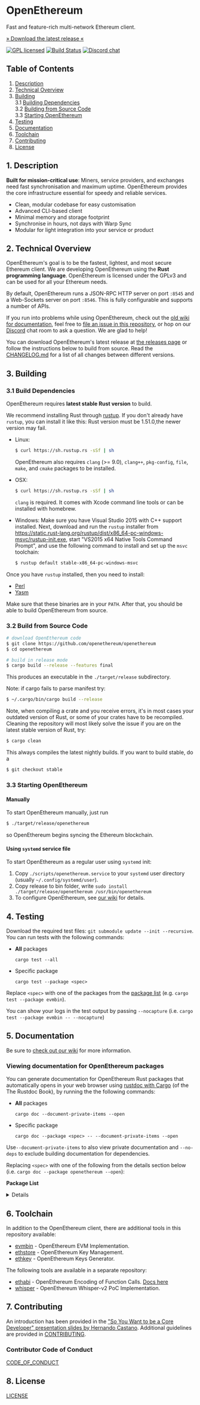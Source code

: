 # OpenEthereum

Fast and feature-rich multi-network Ethereum client.

[» Download the latest release «](https://github.com/openethereum/openethereum/releases/latest)

[![GPL licensed][license-badge]][license-url]
[![Build Status][ci-badge]][ci-url]
[![Discord chat][chat-badge]][chat-url]

[license-badge]: https://img.shields.io/badge/license-GPL_v3-green.svg
[license-url]: LICENSE
[ci-badge]: https://github.com/openethereum/openethereum/workflows/Build%20and%20Test%20Suite/badge.svg
[ci-url]: https://github.com/openethereum/openethereum/actions
[chat-badge]: https://img.shields.io/discord/669192218728202270.svg?logo=discord
[chat-url]: https://discord.io/openethereum

## Table of Contents

1. [Description](#chapter-001)
2. [Technical Overview](#chapter-002)
3. [Building](#chapter-003)<br>
  3.1 [Building Dependencies](#chapter-0031)<br>
  3.2 [Building from Source Code](#chapter-0032)<br>
  3.3 [Starting OpenEthereum](#chapter-0034)
4. [Testing](#chapter-004)
5. [Documentation](#chapter-005)
6. [Toolchain](#chapter-006)
7. [Contributing](#chapter-008)
8. [License](#chapter-009)


## 1. Description <a id="chapter-001"></a>

**Built for mission-critical use**: Miners, service providers, and exchanges need fast synchronisation and maximum uptime. OpenEthereum provides the core infrastructure essential for speedy and reliable services.

- Clean, modular codebase for easy customisation
- Advanced CLI-based client
- Minimal memory and storage footprint
- Synchronise in hours, not days with Warp Sync
- Modular for light integration into your service or product

## 2. Technical Overview <a id="chapter-002"></a>

OpenEthereum's goal is to be the fastest, lightest, and most secure Ethereum client. We are developing OpenEthereum using the **Rust programming language**. OpenEthereum is licensed under the GPLv3 and can be used for all your Ethereum needs.

By default, OpenEthereum runs a JSON-RPC HTTP server on port `:8545` and a Web-Sockets server on port `:8546`. This is fully configurable and supports a number of APIs.

If you run into problems while using OpenEthereum, check out the [old wiki for documentation](https://openethereum.github.io/), feel free to [file an issue in this repository](https://github.com/openethereum/openethereum/issues/new), or hop on our [Discord](https://discord.io/openethereum) chat room to ask a question. We are glad to help!

You can download OpenEthereum's latest release at [the releases page](https://github.com/openethereum/openethereum/releases) or follow the instructions below to build from source. Read the [CHANGELOG.md](CHANGELOG.md) for a list of all changes between different versions.

## 3. Building <a id="chapter-003"></a>

### 3.1 Build Dependencies <a id="chapter-0031"></a>

OpenEthereum requires **latest stable Rust version** to build.

We recommend installing Rust through [rustup](https://www.rustup.rs/). If you don't already have `rustup`, you can install it like this:
Rust version must be 1.51.0,the newer version may fail.

- Linux:
  ```bash
  $ curl https://sh.rustup.rs -sSf | sh
  ```

  OpenEthereum also requires `clang` (>= 9.0), `clang++`, `pkg-config`, `file`, `make`, and `cmake` packages to be installed.

- OSX:
  ```bash
  $ curl https://sh.rustup.rs -sSf | sh
  ```

  `clang` is required. It comes with Xcode command line tools or can be installed with homebrew.

- Windows:
  Make sure you have Visual Studio 2015 with C++ support installed. Next, download and run the `rustup` installer from
  https://static.rust-lang.org/rustup/dist/x86_64-pc-windows-msvc/rustup-init.exe, start "VS2015 x64 Native Tools Command Prompt", and use the following command to install and set up the `msvc` toolchain:
  ```bash
  $ rustup default stable-x86_64-pc-windows-msvc
  ```

Once you have `rustup` installed, then you need to install:
* [Perl](https://www.perl.org)
* [Yasm](https://yasm.tortall.net)

Make sure that these binaries are in your `PATH`. After that, you should be able to build OpenEthereum from source.

### 3.2 Build from Source Code <a id="chapter-0032"></a>

```bash
# download OpenEthereum code
$ git clone https://github.com/openethereum/openethereum
$ cd openethereum

# build in release mode
$ cargo build --release --features final
```

This produces an executable in the `./target/release` subdirectory.

Note: if cargo fails to parse manifest try:

```bash
$ ~/.cargo/bin/cargo build --release
```

Note, when compiling a crate and you receive errors, it's in most cases your outdated version of Rust, or some of your crates have to be recompiled. Cleaning the repository will most likely solve the issue if you are on the latest stable version of Rust, try:

```bash
$ cargo clean
```

This always compiles the latest nightly builds. If you want to build stable, do a

```bash
$ git checkout stable
```

### 3.3 Starting OpenEthereum <a id="chapter-0034"></a>

#### Manually

To start OpenEthereum manually, just run

```bash
$ ./target/release/openethereum
```

so OpenEthereum begins syncing the Ethereum blockchain.

#### Using `systemd` service file

To start OpenEthereum as a regular user using `systemd` init:

1. Copy `./scripts/openethereum.service` to your
`systemd` user directory (usually `~/.config/systemd/user`).
2. Copy release to bin folder, write `sudo install ./target/release/openethereum /usr/bin/openethereum`
3. To configure OpenEthereum, see [our wiki](https://openethereum.github.io/Configuring-OpenEthereum) for details.

## 4. Testing <a id="chapter-004"></a>

Download the required test files: `git submodule update --init --recursive`. You can run tests with the following commands:

* **All** packages
  ```
  cargo test --all
  ```

* Specific package
  ```
  cargo test --package <spec>
  ```

Replace `<spec>` with one of the packages from the [package list](#package-list) (e.g. `cargo test --package evmbin`).

You can show your logs in the test output by passing `--nocapture` (i.e. `cargo test --package evmbin -- --nocapture`)

## 5. Documentation <a id="chapter-005"></a>

Be sure to [check out our wiki](https://openethereum.github.io/) for more information.

### Viewing documentation for OpenEthereum packages

You can generate documentation for OpenEthereum Rust packages that automatically opens in your web browser using [rustdoc with Cargo](https://doc.rust-lang.org/rustdoc/what-is-rustdoc.html#using-rustdoc-with-cargo) (of the The Rustdoc Book), by running the the following commands:

* **All** packages
  ```
  cargo doc --document-private-items --open
  ```

* Specific package
  ```
  cargo doc --package <spec> -- --document-private-items --open
  ```

Use`--document-private-items` to also view private documentation and `--no-deps` to exclude building documentation for dependencies.

Replacing `<spec>` with one of the following from the details section below (i.e. `cargo doc --package openethereum --open`):

<a id="package-list"></a>
**Package List**
<details><p>

* OpenEthereum Client Application
  ```bash
  openethereum
  ```
* OpenEthereum Account Management, Key Management Tool, and Keys Generator
  ```bash
  ethcore-accounts, ethkey-cli, ethstore, ethstore-cli
  ```
* OpenEthereum Chain Specification
  ```bash
  chainspec
  ```
* OpenEthereum CLI Signer Tool & RPC Client
  ```bash
  cli-signer parity-rpc-client
  ```
* OpenEthereum Ethash & ProgPoW Implementations
  ```bash
  ethash
  ```
* EthCore Library
  ```bash
  ethcore
  ```
  * OpenEthereum Blockchain Database, Test Generator, Configuration,
Caching, Importing Blocks, and Block Information
    ```bash
    ethcore-blockchain
    ```
  * OpenEthereum Contract Calls and Blockchain Service & Registry Information
    ```bash
    ethcore-call-contract
    ```
  * OpenEthereum Database Access & Utilities, Database Cache Manager
    ```bash
    ethcore-db
    ```
  * OpenEthereum Virtual Machine (EVM) Rust Implementation
    ```bash
    evm
    ```
  * OpenEthereum Light Client Implementation
    ```bash
    ethcore-light
    ```
  * Smart Contract based Node Filter, Manage Permissions of Network Connections
    ```bash
    node-filter
    ```
  * OpenEthereum Client & Network Service Creation & Registration with the I/O Subsystem
    ```bash
    ethcore-service
    ```
  * OpenEthereum Blockchain Synchronization
    ```bash
    ethcore-sync
    ```
  * OpenEthereum Common Types
    ```bash
    common-types
    ```
  * OpenEthereum Virtual Machines (VM) Support Library
    ```bash
    vm
    ```
  * OpenEthereum WASM Interpreter
    ```bash
    wasm
    ```
  * OpenEthereum WASM Test Runner
    ```bash
    pwasm-run-test
    ```
  * OpenEthereum EVM Implementation
    ```bash
    evmbin
    ```
  * OpenEthereum JSON Deserialization
    ```bash
    ethjson
    ```
  * OpenEthereum State Machine Generalization for Consensus Engines
    ```bash
    parity-machine
    ```
* OpenEthereum Miner Interface
  ```bash
  ethcore-miner parity-local-store price-info ethcore-stratum using_queue
  ```
* OpenEthereum Logger Implementation
  ```bash
  ethcore-logger
  ```
* OpenEthereum JSON-RPC Servers
  ```bash
  parity-rpc
  ```
* OpenEthereum Updater Service
  ```bash
  parity-updater parity-hash-fetch
  ```
* OpenEthereum Core Libraries (`util`)
  ```bash
  accounts-bloom blooms-db dir eip-712 fake-fetch fastmap fetch ethcore-io
  journaldb keccak-hasher len-caching-lock memory-cache memzero
  migration-rocksdb ethcore-network ethcore-network-devp2p panic_hook
  patricia-trie-ethereum registrar rlp_compress stats
  time-utils triehash-ethereum unexpected parity-version
  ```

</p></details>

## 6. Toolchain <a id="chapter-006"></a>

In addition to the OpenEthereum client, there are additional tools in this repository available:

- [evmbin](./bin/evmbin) - OpenEthereum EVM Implementation.
- [ethstore](./crates/accounts/ethstore) - OpenEthereum Key Management.
- [ethkey](./crates/accounts/ethkey) - OpenEthereum Keys Generator.

The following tools are available in a separate repository:
- [ethabi](https://github.com/openethereum/ethabi) - OpenEthereum Encoding of Function Calls. [Docs here](https://crates.io/crates/ethabi)
- [whisper](https://github.com/openethereum/whisper) - OpenEthereum Whisper-v2 PoC Implementation.

## 7. Contributing <a id="chapter-007"></a>

An introduction has been provided in the ["So You Want to be a Core Developer" presentation slides by Hernando Castano](http://tiny.cc/contrib-to-parity-eth). Additional guidelines are provided in [CONTRIBUTING](./.github/CONTRIBUTING.md).

### Contributor Code of Conduct

[CODE_OF_CONDUCT](./.github/CODE_OF_CONDUCT.md)

## 8. License <a id="chapter-008"></a>

[LICENSE](./LICENSE)
